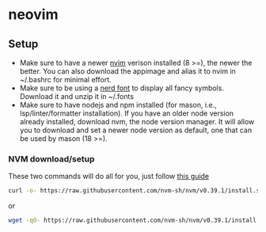 # neovim

## Setup

* Make sure to have a newer [nvim](https://github.com/neovim/neovim/wiki/Installing-Neovim) verison installed (8 >=), the newer the better.
You can also download the appimage and alias it to nvim in ~/.bashrc for minimal effort.
* Make sure to be using a [nerd font](https://www.nerdfonts.com/font-downloads) to display all fancy symbols. Download it and unzip it in ~/.fonts
* Make sure to have nodejs and npm installed (for mason, i.e., lsp/linter/formatter installation). If you have an older node version already installed,
download nvm, the node version manager. It will allow you to download and set a newer node version as default, one that can be used by mason (18 >=).

### NVM download/setup

These two commands will do all for you, just follow [this guide](https://www.freecodecamp.org/news/node-version-manager-nvm-install-guide/)

```bash
curl -o- https://raw.githubusercontent.com/nvm-sh/nvm/v0.39.1/install.sh | bash
```
or

```bash
wget -qO- https://raw.githubusercontent.com/nvm-sh/nvm/v0.39.1/install.sh | bash
```
